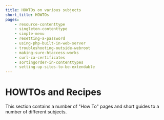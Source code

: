 ```yaml
---
title: HOWTOs on various subjects
short_title: HOWTOs
pages:
    - resource-contenttype
    - singleton-contenttype
    - simple-menu
    - resetting-a-password
    - using-php-built-in-web-server
    - troubleshooting-outside-webroot
    - making-sure-htaccess-works
    - curl-ca-certificates
    - sortingorder-in-contenttypes
    - setting-up-sites-to-be-extendable
---
```

HOWTOs and Recipes
===================

This section contains a number of "How To" pages and short guides to a number
of different subjects.

